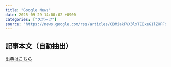 ```yaml
---
title: "Google News"
date: 2025-09-29 14:00:02 +0900
categories: ["スポーツ"]
source: "https://news.google.com/rss/articles/CBMiakFVX3lxTE8xeG1lZXFFdjJ3YVB3X1o0eXNDMVFuRmpGeVJ0YXhfNHRwZzlBTkxRS3hLUGZObXVNa3BueEpQMmVVT2xGOVN0VW9SZU9KcHNNZUlCcHA0ZWwwWGdCLVdnTjFONmpLamdRNGc?oc=5"
---
```


## 記事本文（自動抽出）
<body class="y0K44d EA71Tc" id="readabilityBody"></body>

[出典はこちら](https://news.google.com/rss/articles/CBMiakFVX3lxTE8xeG1lZXFFdjJ3YVB3X1o0eXNDMVFuRmpGeVJ0YXhfNHRwZzlBTkxRS3hLUGZObXVNa3BueEpQMmVVT2xGOVN0VW9SZU9KcHNNZUlCcHA0ZWwwWGdCLVdnTjFONmpLamdRNGc?oc=5)
